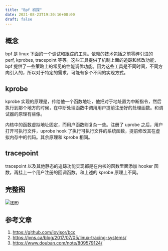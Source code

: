 ```yaml
---
title: "Bpf 初探"
date: 2021-08-23T19:30:16+08:00
draft: false
---
```


## 概念

bpf 是 linux 下面的一个调试和跟踪的工具。依赖的技术包括之前零碎引进的 perf, kprobes, tracepoint 等等。这些工具提供了机制上面的追踪和修改功能，bpf 提供了一些策略上的常见的性能调优功能。因为这些工具是不同时间，不同方向引入的，所以对于特定的需求，可能有多个不同的实现方式。

## kprobe
kprobe 实现的原理是，传给他一个函数地址，他把对于地址置为中断指令，然后执行到那个地方的时候，在中断处理函数中调用用户提前注册好的处理函数。和调试器的原理有些像。

内核中的函数虚拟地址固定，而用户函数则复杂一些。注册了 uprobe 之后，用户打开可执行文件，uprobe hook 了执行可执行文件的系统函数，提前修改其在虚拟内存中的代码。其余原理和 kprobe 相同。

## tracepoint
tracepoint 以及其他静态的追踪功能实现都是在内核的函数里面添加 hooker 函数，再挂上一个用户注册的回调函数。和上述的 kprobe 原理上不同。

## 完整图
![图形](https://blog.871116.xyz/pics/bpftrace_probes.png)

## 参考文章
1. https://github.com/iovisor/bcc
2. https://jvns.ca/blog/2017/07/05/linux-tracing-systems/
3. https://www.douban.com/note/809579124/
